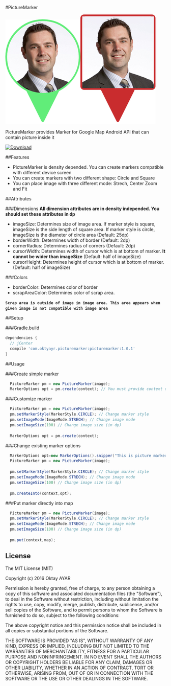 #PictureMarker

<img src="art/marker_photo_circle.png"><img src="art/marker_photo_square.png">

PictureMarker provides Marker for Google Map Android API that can contain picture inside it

[ ![Download](https://api.bintray.com/packages/ayar/maven/picture-marker/images/download.svg) ](https://bintray.com/ayar/maven/picture-marker/_latestVersion)

##Features

* PictureMarker is density depended. You can create markers compatible with different device screen
* You can create markers with two different shape: Circle and Square
* You can place image with three different mode: Strech, Center Zoom and Fit

##Attributes

###Dimensions
**All dimension attributes are in density independed. You should set these attributes in dp**

* imageSize: Determines size of image area. If marker style is square, imageSize is the side length of square area. If marker style is circle, imageSize is the diameter of circle area (Default: 25dp)
* borderWidth: Determines width of border (Default: 2dp)
* cornerRadius: Determines radius of corners (Default: 2dp)
* cursorWidth: Determines width of cursor which is at bottom of marker. **It cannot be wider than imageSize** (Default: half of imageSize)
* cursorHeight: Determines height of cursor which is at bottom of marker. (Default: half of imageSize)

###Colors
* borderColor: Determines color of border
* scrapAreaColor: Determines color of scrap area.

**`Scrap area is outside of image in image area. This area appears when given image is not compatible with image area`**

##Setup

###Gradle.build

```groovy
dependencies {
  // jCenter
  compile 'com.oktyayr.picturemarker:picturemarker:1.0.1'
}
```

##Usage

###Create simple marker
```java
  PictureMarker pm = new PictureMarker(image);
  MarkerOptions opt = pm.create(context); // You must provide context object to create marker options
```

###Customize marker
```java
  PictureMarker pm = new PictureMarker(image);
  pm.setMarkerStyle(MarkerStyle.CIRCLE); // Change marker style
  pm.setImageMode(ImageMode.STRECH); // Change image mode
  pm.setImageSize(100) // Change image size (in dp)
  
  MarkerOptions opt = pm.create(context);
```
###Change existing marker options
```java
  MarkerOptions opt=new MarkerOptions().snipper("This is picture marker");
  PictureMarker pm = new PictureMarker(image);
  
  pm.setMarkerStyle(MarkerStyle.CIRCLE); // Change marker style
  pm.setImageMode(ImageMode.STRECH); // Change image mode
  pm.setImageSize(100) // Change image size (in dp)
  
  pm.createInto(context,opt);
```

###Put marker directly into map
```java
  PictureMarker pm = new PictureMarker(image);
  pm.setMarkerStyle(MarkerStyle.CIRCLE); // Change marker style
  pm.setImageMode(ImageMode.STRECH); // Change image mode
  pm.setImageSize(100) // Change image size (in dp)
  
  pm.put(context,map);
```

License
-------

  The MIT License (MIT)
  
  Copyright (c) 2016 Oktay AYAR
  
  Permission is hereby granted, free of charge, to any person obtaining a copy
  of this software and associated documentation files (the "Software"), to deal
  in the Software without restriction, including without limitation the rights
  to use, copy, modify, merge, publish, distribute, sublicense, and/or sell
  copies of the Software, and to permit persons to whom the Software is
  furnished to do so, subject to the following conditions:
  
  The above copyright notice and this permission notice shall be included in all
  copies or substantial portions of the Software.
  
  THE SOFTWARE IS PROVIDED "AS IS", WITHOUT WARRANTY OF ANY KIND, EXPRESS OR
  IMPLIED, INCLUDING BUT NOT LIMITED TO THE WARRANTIES OF MERCHANTABILITY,
  FITNESS FOR A PARTICULAR PURPOSE AND NONINFRINGEMENT. IN NO EVENT SHALL THE
  AUTHORS OR COPYRIGHT HOLDERS BE LIABLE FOR ANY CLAIM, DAMAGES OR OTHER
  LIABILITY, WHETHER IN AN ACTION OF CONTRACT, TORT OR OTHERWISE, ARISING FROM,
  OUT OF OR IN CONNECTION WITH THE SOFTWARE OR THE USE OR OTHER DEALINGS IN THE
  SOFTWARE.
